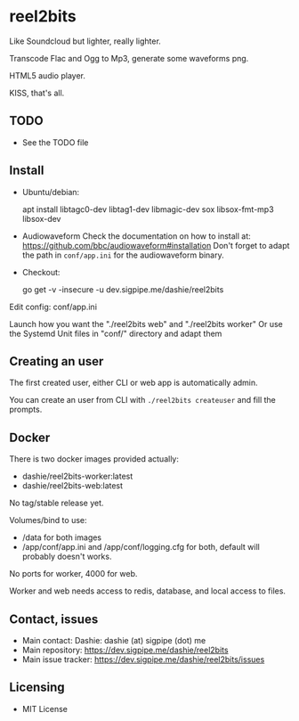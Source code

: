 # reel2bits

Like Soundcloud but lighter, really lighter.

Transcode Flac and Ogg to Mp3, generate some waveforms png.

HTML5 audio player.

KISS, that's all.

## TODO

- See the TODO file

## Install

- Ubuntu/debian:

    apt install libtagc0-dev libtag1-dev libmagic-dev sox libsox-fmt-mp3 libsox-dev

- Audiowaveform
    Check the documentation on how to install at: https://github.com/bbc/audiowaveform#installation
    Don't forget to adapt the path in ```conf/app.ini``` for the audiowaveform binary.

- Checkout:

    go get -v -insecure -u dev.sigpipe.me/dashie/reel2bits

Edit config: conf/app.ini

Launch how you want the "./reel2bits web" and "./reel2bits worker"
Or use the Systemd Unit files in "conf/" directory and adapt them

## Creating an user

The first created user, either CLI or web app is automatically admin.

You can create an user from CLI with ```./reel2bits createuser``` and fill the prompts.

## Docker

There is two docker images provided actually:

- dashie/reel2bits-worker:latest
- dashie/reel2bits-web:latest

No tag/stable release yet.

Volumes/bind to use:

- /data for both images
- /app/conf/app.ini and /app/conf/logging.cfg for both, default will probably doesn't works.

No ports for worker, 4000 for web.

Worker and web needs access to redis, database, and local access to files.

## Contact, issues

- Main contact: Dashie: dashie (at) sigpipe (dot) me
- Main repository: <https://dev.sigpipe.me/dashie/reel2bits>
- Main issue tracker: <https://dev.sigpipe.me/dashie/reel2bits/issues>

## Licensing

- MIT License
